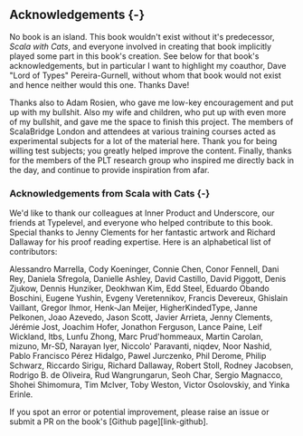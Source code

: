 ## Acknowledgements {-}

No book is an island.
This book wouldn't exist without it's predecessor, *Scala with Cats*, and everyone involved in creating that book implicitly played some part in this book's creation.
See below for that book's acknowledgements, but in particular I want to highlight my coauthor,
Dave "Lord of Types" Pereira-Gurnell, without whom that book would not exist and hence neither would this one.
Thanks Dave!

Thanks also to Adam Rosien, who gave me low-key encouragement and put up with my bullshit. Also my wife and children, who put up with even more of my bullshit, and gave me the space to finish this project.
The members of ScalaBridge London and attendees at various training courses acted as experimental subjects for a lot of the material here. Thank you for being willing test subjects; you greatly helped improve the content.
Finally, thanks for the members of the PLT research group who inspired me directly back in the day, and continue to provide inspiration from afar.


### Acknowledgements from Scala with Cats {-}

We'd like to thank our colleagues at Inner Product and Underscore,
our friends at Typelevel,
and everyone who helped contribute to this book.
Special thanks to Jenny Clements for her fantastic artwork
and Richard Dallaway for his proof reading expertise.
Here is an alphabetical list of contributors:

Alessandro Marrella,
Cody Koeninger,
Connie Chen,
Conor Fennell,
Dani Rey,
Daniela Sfregola,
Danielle Ashley,
David Castillo,
David Piggott,
Denis Zjukow,
Dennis Hunziker,
Deokhwan Kim,
Edd Steel,
Eduardo Obando Boschini,
Eugene Yushin,
Evgeny Veretennikov,
Francis Devereux,
Ghislain Vaillant,
Gregor Ihmor,
Henk-Jan Meijer,
HigherKindedType,
Janne Pelkonen,
Joao Azevedo,
Jason Scott,
Javier Arrieta,
Jenny Clements,
Jérémie Jost,
Joachim Hofer,
Jonathon Ferguson,
Lance Paine,
Leif Wickland,
ltbs,
Lunfu Zhong,
Marc Prud'hommeaux,
Martin Carolan,
mizuno,
Mr-SD,
Narayan Iyer,
Niccolo' Paravanti,
niqdev,
Noor Nashid,
Pablo Francisco Pérez Hidalgo,
Pawel Jurczenko,
Phil Derome,
Philip Schwarz,
Riccardo Sirigu,
Richard Dallaway,
Robert Stoll,
Rodney Jacobsen,
Rodrigo B. de Oliveira,
Rud Wangrungarun,
Seoh Char,
Sergio Magnacco,
Shohei Shimomura,
Tim McIver,
Toby Weston,
Victor Osolovskiy,
and Yinka Erinle.

If you spot an error or potential improvement,
please raise an issue or submit a PR
on the book's [Github page][link-github].
